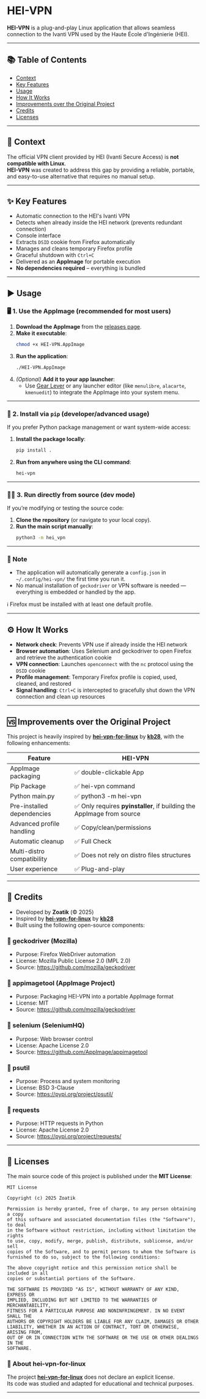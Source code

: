 # HEI-VPN

**HEI-VPN** is a plug-and-play Linux application that allows seamless connection to the Ivanti VPN used by the Haute École d'Ingénierie (HEI).

---

## 📚 Table of Contents

- [Context](#context)
- [Key Features](#key-features)
- [Usage](#usage)
- [How It Works](#how-it-works)
- [Improvements over the Original Project](#improvements-over-the-original-project)
- [Credits](#credits)
- [Licenses](#licenses)

---

## 🎯 Context

The official VPN client provided by HEI (Ivanti Secure Access) is **not compatible with Linux**.  
**HEI-VPN** was created to address this gap by providing a reliable, portable, and easy-to-use alternative that requires no manual setup.

---

## ✨ Key Features

- Automatic connection to the HEI's Ivanti VPN
- Detects when already inside the HEI network (prevents redundant connection)
- Console interface
- Extracts `DSID` cookie from Firefox automatically
- Manages and cleans temporary Firefox profile
- Graceful shutdown with `Ctrl+C`
- Delivered as an **AppImage** for portable execution
- **No dependencies required** – everything is bundled

---

## ▶️ Usage

### 🖥️ 1. Use the AppImage (recommended for most users)

1. **Download the AppImage** from the [releases page](#).
2. **Make it executable**:
   ```bash
   chmod +x HEI-VPN.AppImage
   ```
3. **Run the application**:
   ```bash
   ./HEI-VPN.AppImage
   ```
4. *(Optional)* **Add it to your app launcher**:
   - Use [Gear Lever](https://github.com/TheAssassin/AppImageLauncher) or any launcher editor (like `menulibre`, `alacarte`, `kmenuedit`) to integrate the AppImage into your system menu.

---

### 🐍 2. Install via `pip` (developer/advanced usage)

If you prefer Python package management or want system-wide access:

1. **Install the package locally**:
   ```bash
   pip install .
   ```
2. **Run from anywhere using the CLI command**:
   ```bash
   hei-vpn
   ```

---

### 👨‍💻 3. Run directly from source (dev mode)

If you’re modifying or testing the source code:

1. **Clone the repository** (or navigate to your local copy).
2. **Run the main script manually**:
   ```bash
   python3 -m hei_vpn
   ```

---

### 🧠 Note

- The application will automatically generate a `config.json` in `~/.config/hei-vpn/` the first time you run it.
- No manual installation of `geckodriver` or VPN software is needed — everything is embedded or handled by the app.

ℹ️ Firefox must be installed with at least one default profile.

---

## ⚙️ How It Works

- **Network check**: Prevents VPN use if already inside the HEI network
- **Browser automation**: Uses Selenium and geckodriver to open Firefox and retrieve the authentication cookie
- **VPN connection**: Launches `openconnect` with the `nc` protocol using the `DSID` cookie
- **Profile management**: Temporary Firefox profile is copied, used, cleaned, and restored
- **Signal handling**: `Ctrl+C` is intercepted to gracefully shut down the VPN connection and clean up resources

---

## 🆚 Improvements over the Original Project

This project is heavily inspired by [**hei-vpn-for-linux**](https://git.kb28.ch/HEL/hei-vpn-for-linux.git) by [**kb28**](https://kb28.ch), with the following enhancements:

| Feature                        | HEI-VPN                                     |
|--------------------------------|---------------------------------------------|
| AppImage packaging             | ✅ double-clickable App                     |
| Pip Package                    | ✅ hei-vpn command                          |
| Python main\.py                | ✅ python3 -m hei-vpn                       |
| Pre-installed dependencies     | ✅ Only requires **pyinstaller**, if building the AppImage from source|
| Advanced profile handling      | ✅ Copy/clean/permissions                   |
| Automatic cleanup              | ✅ Full Check                               |
| Multi-distro compatibility     | ✅ Does not rely on distro files structures |
| User experience                | ✅ Plug-and-play                            |

---

## 🙌 Credits

- Developed by **Zoatik** (© 2025)
- Inspired by [**hei-vpn-for-linux**](https://git.kb28.ch/HEL/hei-vpn-for-linux.git) by [**kb28**](https://kb28.ch)
- Built using the following open-source components:

### 🔸 geckodriver (Mozilla)
- Purpose: Firefox WebDriver automation
- License: Mozilla Public License 2.0 (MPL 2.0)
- Source: https://github.com/mozilla/geckodriver

### 🔸 appimagetool (AppImage Project)
- Purpose: Packaging HEI-VPN into a portable AppImage format
- License: MIT
- Source: https://github.com/mozilla/geckodriver

### 🔸 selenium (SeleniumHQ)
- Purpose: Web browser control
- License: Apache License 2.0
- Source: https://github.com/AppImage/appimagetool

### 🔸 psutil
- Purpose: Process and system monitoring
- License: BSD 3-Clause
- Source: https://pypi.org/project/psutil/

### 🔸 requests
- Purpose: HTTP requests in Python
- License: Apache License 2.0
- Source: https://pypi.org/project/requests/

---

## 📄 Licenses

The main source code of this project is published under the **MIT License**:

```
MIT License

Copyright (c) 2025 Zoatik

Permission is hereby granted, free of charge, to any person obtaining a copy
of this software and associated documentation files (the "Software"), to deal
in the Software without restriction, including without limitation the rights
to use, copy, modify, merge, publish, distribute, sublicense, and/or sell    
copies of the Software, and to permit persons to whom the Software is        
furnished to do so, subject to the following conditions:                     

The above copyright notice and this permission notice shall be included in all
copies or substantial portions of the Software.                             

THE SOFTWARE IS PROVIDED "AS IS", WITHOUT WARRANTY OF ANY KIND, EXPRESS OR   
IMPLIED, INCLUDING BUT NOT LIMITED TO THE WARRANTIES OF MERCHANTABILITY,     
FITNESS FOR A PARTICULAR PURPOSE AND NONINFRINGEMENT. IN NO EVENT SHALL THE  
AUTHORS OR COPYRIGHT HOLDERS BE LIABLE FOR ANY CLAIM, DAMAGES OR OTHER       
LIABILITY, WHETHER IN AN ACTION OF CONTRACT, TORT OR OTHERWISE, ARISING FROM,
OUT OF OR IN CONNECTION WITH THE SOFTWARE OR THE USE OR OTHER DEALINGS IN THE
SOFTWARE.
```

### 📌 About hei-vpn-for-linux

The project [**hei-vpn-for-linux**](https://git.kb28.ch/HEL/hei-vpn-for-linux.git) does not declare an explicit license.  
Its code was studied and adapted for educational and technical purposes. 

---
